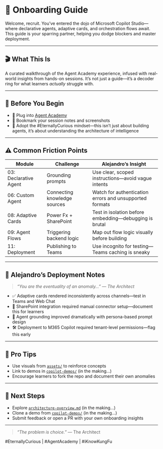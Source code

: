 # 🧭 Onboarding Guide

Welcome, recruit. You’ve entered the dojo of Microsoft Copilot Studio—where declarative agents, adaptive cards, and orchestration flows await. This guide is your sparring partner, helping you dodge blockers and master deployment.

---

## 🎬 What This Is

A curated walkthrough of the Agent Academy experience, infused with real-world insights from hands-on sessions. It’s not just a guide—it’s a decoder ring for what learners *actually* struggle with.

---

## 🧠 Before You Begin

- 🔌 Plug into [Agent Academy](https://microsoft.github.io/agent-academy/recruit/)
- 🧾 Bookmark your session notes and screenshots
- 🧠 Adopt the #EternallyCurious mindset—this isn’t just about building agents, it’s about understanding the architecture of intelligence

---

## ⚠️ Common Friction Points

| Module | Challenge | Alejandro’s Insight |
|--------|-----------|---------------------|
| 03: Declarative Agent | Grounding prompts | Use clear, scoped instructions—avoid vague intents |
| 06: Custom Agent | Connecting knowledge sources | Watch for authentication errors and unsupported formats |
| 08: Adaptive Cards | Power Fx + SharePoint | Test in isolation before embedding—debugging is brutal |
| 09: Agent Flows | Triggering backend logic | Map out flow logic visually before building |
| 11: Deployment | Publishing to Teams | Use incognito for testing—Teams caching is sneaky |

---

## 🧪 Alejandro’s Deployment Notes

> _“You are the eventuality of an anomaly…” — The Architect_

- ✅ Adaptive cards rendered inconsistently across channels—test in Teams and Web Chat
- 🧩 SharePoint integration required manual connector setup—document this for learners
- 🧠 Agent grounding improved dramatically with persona-based prompt design
- 🛠️ Deployment to M365 Copilot required tenant-level permissions—flag this early

---

## 🧠 Pro Tips

- Use visuals from [`assets/`](../assets/) to reinforce concepts
- Link to demos in [`copilot-demos/`](../copilot-demos/) (in the making...)
- Encourage learners to fork the repo and document their own anomalies 

---

## 🏁 Next Steps

- Explore [`architecture-overview.md`](architecture-overview.md) (in the making...)
- Clone a demo from [`copilot-demos/`](../copilot-demos/) (in the making...)
- Submit feedback or open a PR with your own onboarding insights

---

> _“The problem is choice.”_ — The Architect

#EternallyCurious | #AgentAcademy | #iKnowKungFu
